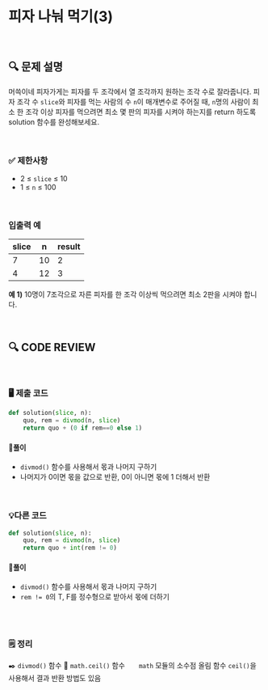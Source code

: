 # 피자 나눠 먹기(3)
<br/>

## **🔍 문제 설명**

머쓱이네 피자가게는 피자를 두 조각에서 열 조각까지 원하는 조각 수로 잘라줍니다. 피자 조각 수 `slice`와 피자를 먹는 사람의 수 `n`이 매개변수로 주어질 때, `n`명의 사람이 최소 한 조각 이상 피자를 먹으려면 최소 몇 판의 피자를 시켜야 하는지를 return 하도록 solution 함수를 완성해보세요.

<br/>

### **✅ 제한사항**

- 2 ≤ `slice` ≤ 10
- 1 ≤ `n` ≤ 100
<br/>

### **입출력 예**


|  slice  |  n |   result  |
| ------- |----| --------- |
|    7    | 10 |     2     |
|    4    | 12 |     3     |

**예 1)**
10명이 7조각으로 자른 피자를 한 조각 이상씩 먹으려면 최소 2판을 시켜야 합니다.

<br/>

## **🔍 CODE REVIEW**
<br/>

### **🖥️ 제출 코드**

```python
def solution(slice, n):
    quo, rem = divmod(n, slice)
    return quo + (0 if rem==0 else 1)
```

#### **📍풀이**

- `divmod()` 함수를 사용해서 몫과 나머지 구하기
- 나머지가 0이면 몫을 값으로 반환, 0이 아니면 몫에 1 더해서 반환

<br/>

### **💡다른 코드**
```python
def solution(slice, n):
    quo, rem = divmod(n, slice)
    return quo + int(rem != 0)
```

#### **📍풀이**

- `divmod()` 함수를 사용해서 몫과 나머지 구하기
-  `rem != 0`의 T, F를 정수형으로 받아서 몫에 더하기
<br/>

  #
### **🗒️ 정리**
✒️ `divmod()` 함수
📌 `math.ceil()` 함수
&nbsp;&nbsp;&nbsp;&nbsp;&nbsp;&nbsp;`math` 모듈의 소수점 올림 함수 `ceil()`을 사용해서 결과 반환 방법도 있음